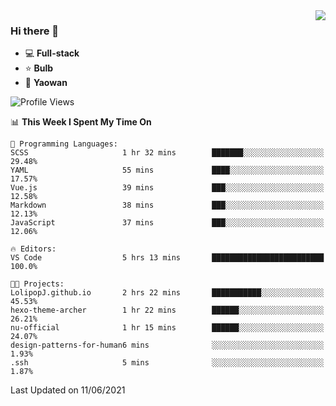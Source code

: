 <img  align="right" src="https://github-readme-stats.vercel.app/api?username=LolipopJ&show_icons=true&count_private=true&hide_title=true&include_all_commits=true&theme=vue">

### Hi there 👋

- :computer: **Full-stack**
- :star: **Bulb**
- :pill: **Yaowan**

<!--START_SECTION:waka-->
![Profile Views](http://img.shields.io/badge/Profile%20Views-1-blue)

📊 **This Week I Spent My Time On** 

```text
💬 Programming Languages: 
SCSS                     1 hr 32 mins        ███████░░░░░░░░░░░░░░░░░░   29.48% 
YAML                     55 mins             ████░░░░░░░░░░░░░░░░░░░░░   17.57% 
Vue.js                   39 mins             ███░░░░░░░░░░░░░░░░░░░░░░   12.58% 
Markdown                 38 mins             ███░░░░░░░░░░░░░░░░░░░░░░   12.13% 
JavaScript               37 mins             ███░░░░░░░░░░░░░░░░░░░░░░   12.06%

🔥 Editors: 
VS Code                  5 hrs 13 mins       █████████████████████████   100.0%

🐱‍💻 Projects: 
LolipopJ.github.io       2 hrs 22 mins       ███████████░░░░░░░░░░░░░░   45.53% 
hexo-theme-archer        1 hr 22 mins        ██████░░░░░░░░░░░░░░░░░░░   26.21% 
nu-official              1 hr 15 mins        ██████░░░░░░░░░░░░░░░░░░░   24.07% 
design-patterns-for-human6 mins              ░░░░░░░░░░░░░░░░░░░░░░░░░   1.93% 
.ssh                     5 mins              ░░░░░░░░░░░░░░░░░░░░░░░░░   1.87%

```


 Last Updated on 11/06/2021
<!--END_SECTION:waka-->
